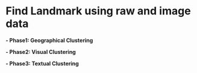 # Find Landmark using raw and image data
**- Phase1: Geographical Clustering**

**- Phase2: Visual Clustering**

**- Phase3: Textual Clustering**
